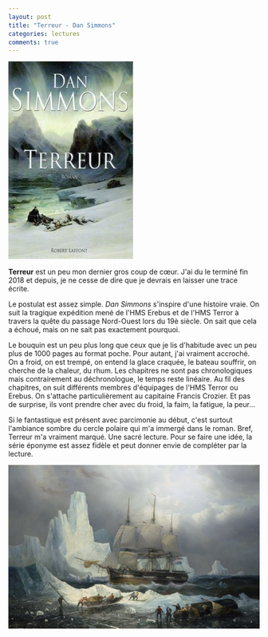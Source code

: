```yaml
---
layout: post
title: "Terreur - Dan Simmons"
categories: lectures
comments: true
---
```


![](https://github.com/homeostasie/bouquins/raw/master/_pics/lv/simmons_dan/terreur.jpg)

**Terreur** est un peu mon dernier gros coup de cœur. J'ai du le terminé fin 2018 et depuis, je ne cesse de dire que je devrais en laisser une trace écrite.

Le postulat est assez simple. *Dan Simmons* s'inspire d'une histoire vraie. On suit la tragique expédition mené de l'HMS Erebus et de l'HMS Terror à travers la quête du passage Nord-Ouest lors du 19è siècle. On sait que cela a échoué, mais on ne sait pas exactement pourquoi.

Le bouquin est un peu plus long que ceux que je lis d'habitude avec un peu plus de 1000 pages au format poche. Pour autant, j'ai vraiment accroché. On a froid, on est trempé, on entend la glace craquée, le bateau souffrir, on cherche de la chaleur, du rhum. Les chapitres ne sont pas chronologiques mais contrairement au déchronologue, le temps reste linéaire. Au fil des chapitres, on suit différents membres d'équipages de l'HMS Terror ou Erebus. On s'attache particulièrement au capitaine Francis Crozier. Et pas de surprise, ils vont prendre cher avec du froid, la faim, la fatigue, la peur...

Si le fantastique est présent avec parcimonie au début, c'est surtout l'ambiance sombre du cercle polaire qui m'a immergé dans le roman. Bref, Terreur m'a vraiment marqué. Une sacré lecture. Pour se faire une idée, la série éponyme est assez fidèle et peut donner envie de compléter par la lecture.

![](https://github.com/homeostasie/bouquins/raw/master/_pics/lv/simmons_dan/erebus.jpg)
